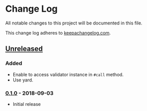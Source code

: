 # Change Log

All notable changes to this project will be documented in this file.

This change log adheres to [keepachangelog.com](http://keepachangelog.com).

## [Unreleased]
### Added
- Enable to access validator instance in `#call` method.
- Use yard.

### [0.1.0] - 2018-09-03
- Initial release

[Unreleased]: https://github.com/increments/active_interactor/compare/v0.1.0...HEAD
[0.1.0]: https://github.com/increments/active_interactor/compare/7de7624...v0.1.0
